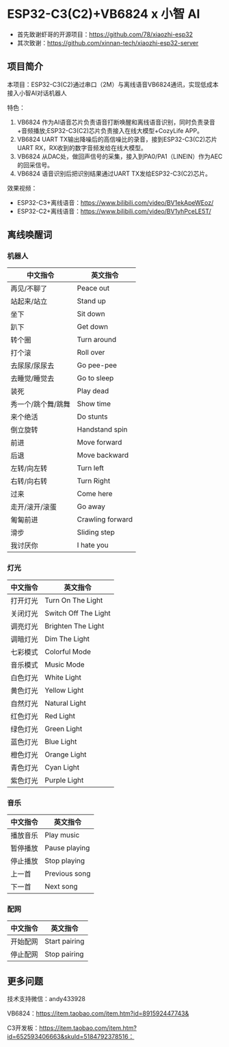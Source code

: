 # ESP32-C3(C2)+VB6824 x 小智 AI 

- 首先致谢虾哥的开源项目：https://github.com/78/xiaozhi-esp32
- 其次致谢：https://github.com/xinnan-tech/xiaozhi-esp32-server

## 项目简介

本项目：ESP32-C3(C2)通过串口（2M）与离线语音VB6824通讯，实现低成本接入小智AI对话机器人

特色：

1. VB6824 作为AI语音芯片负责语音打断唤醒和离线语音识别，同时负责录音+音频播放;ESP32-C3(C2)芯片负责接入在线大模型+CozyLife APP。
2. VB6824 UART TX输出降噪后的高信噪比的录音，接到ESP32-C3(C2)芯片UART RX，RX收到的数字音频发给在线大模型。
3. VB6824 从DAC处，做回声信号的采集，接入到PA0/PA1（LINEIN）作为AEC的回采信号。
4. VB6824 语音识别后把识别结果通过UART TX发给ESP32-C3(C2)芯片。

效果视频：

- ESP32-C3+离线语音：https://www.bilibili.com/video/BV1ekApeWEoz/
- ESP32-C2+离线语音：https://www.bilibili.com/video/BV1yhPceLE5T/



## 离线唤醒词

### 机器人

| 中文指令           | 英文指令         |
| ------------------ | ---------------- |
| 再见/不聊了        | Peace out        |
| 站起来/站立        | Stand up         |
| 坐下               | Sit down         |
| 趴下               | Get down         |
| 转个圈             | Turn around      |
| 打个滚             | Roll over        |
| 去尿尿/尿尿去      | Go pee-pee       |
| 去睡觉/睡觉去      | Go to sleep      |
| 装死               | Play dead        |
| 秀一个/跳个舞/跳舞 | Show time        |
| 来个绝活           | Do stunts        |
| 倒立旋转           | Handstand spin   |
| 前进               | Move forward     |
| 后退               | Move backward    |
| 左转/向左转        | Turn left        |
| 右转/向右转        | Turn Right       |
| 过来               | Come here        |
| 走开/滚开/滚蛋     | Go away          |
| 匍匐前进           | Crawling forward |
| 滑步               | Sliding step     |
| 我讨厌你           | I hate you       |

### 灯光

| 中文指令 | 英文指令             |
| -------- | -------------------- |
| 打开灯光 | Turn On The Light    |
| 关闭灯光 | Switch Off The Light |
| 调亮灯光 | Brighten The Light   |
| 调暗灯光 | Dim The Light        |
| 七彩模式 | Colorful Mode        |
| 音乐模式 | Music Mode           |
| 白色灯光 | White Light          |
| 黄色灯光 | Yellow Light         |
| 自然灯光 | Natural Light        |
| 红色灯光 | Red Light            |
| 绿色灯光 | Green Light          |
| 蓝色灯光 | Blue Light           |
| 橙色灯光 | Orange Light         |
| 青色灯光 | Cyan Light           |
| 紫色灯光 | Purple Light         |

### 音乐

| 中文指令 | 英文指令      |
| -------- | ------------- |
| 播放音乐 | Play music    |
| 暂停播放 | Pause playing |
| 停止播放 | Stop playing  |
| 上一首   | Previous song |
| 下一首   | Next song     |

### 配网

| 中文指令 | 英文指令      |
| -------- | ------------- |
| 开始配网 | Start pairing |
| 停止配网 | Stop pairing  |

## 更多问题

技术支持微信：andy433928

VB6824：https://item.taobao.com/item.htm?id=891592447743& 

C3开发板：https://item.taobao.com/item.htm?id=652593406663&skuId=5184792378516：
